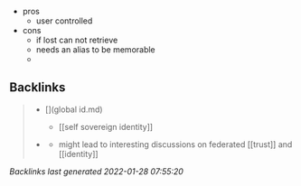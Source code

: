 - pros
	- user controlled
- cons
	- if lost can not retrieve
	- needs an alias to be memorable
	- 

## Backlinks

> - [](global id.md)
>   - [[self sovereign identity]]
>    
> - [](logseq/pages/especifismo.md)
>   - might lead to interesting discussions on federated [[trust]] and [[identity]]

_Backlinks last generated 2022-01-28 07:55:20_
